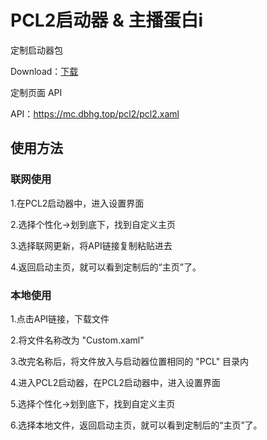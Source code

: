 # PCL2启动器 & 主播蛋白i

定制启动器包

Download：[下载](https://github.com/yalwolf/docs_dbhg/releases/download/PCL2/PCL2xY_DanBai.v1.2.zip)

定制页面 API

API：https://mc.dbhg.top/pcl2/pcl2.xaml

## 使用方法

### 联网使用

1.在PCL2启动器中，进入设置界面

2.选择个性化→划到底下，找到自定义主页

3.选择联网更新，将API链接复制粘贴进去

4.返回启动主页，就可以看到定制后的“主页”了。

### 本地使用

1.点击API链接，下载文件

2.将文件名称改为 "Custom.xaml" 

3.改完名称后，将文件放入与启动器位置相同的 "PCL" 目录内

4.进入PCL2启动器，在PCL2启动器中，进入设置界面

5.选择个性化→划到底下，找到自定义主页

6.选择本地文件，返回启动主页，就可以看到定制后的“主页”了。
